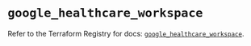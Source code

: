 # `google_healthcare_workspace`

Refer to the Terraform Registry for docs: [`google_healthcare_workspace`](https://registry.terraform.io/providers/hashicorp/google-beta/6.47.0/docs/resources/google_healthcare_workspace).
